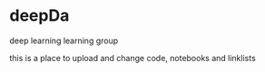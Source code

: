 # deepDa
deep learning learning group 

this is a place to upload and change code, notebooks and linklists

